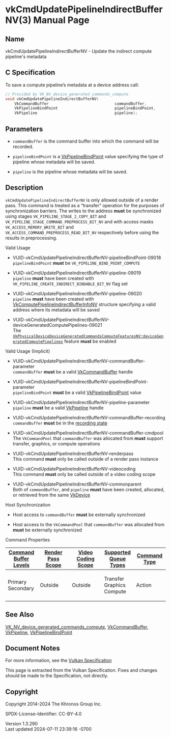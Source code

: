 # vkCmdUpdatePipelineIndirectBufferNV(3) Manual Page

## Name

vkCmdUpdatePipelineIndirectBufferNV - Update the indirect compute
pipeline's metadata



## <a href="#_c_specification" class="anchor"></a>C Specification

To save a compute pipeline’s metadata at a device address call:

``` c
// Provided by VK_NV_device_generated_commands_compute
void vkCmdUpdatePipelineIndirectBufferNV(
    VkCommandBuffer                             commandBuffer,
    VkPipelineBindPoint                         pipelineBindPoint,
    VkPipeline                                  pipeline);
```

## <a href="#_parameters" class="anchor"></a>Parameters

- `commandBuffer` is the command buffer into which the command will be
  recorded.

- `pipelineBindPoint` is a
  [VkPipelineBindPoint](https://registry.khronos.org/vulkan/specs/1.3-extensions/man/html/VkPipelineBindPoint.html) value specifying the
  type of pipeline whose metadata will be saved.

- `pipeline` is the pipeline whose metadata will be saved.

## <a href="#_description" class="anchor"></a>Description

`vkCmdUpdatePipelineIndirectBufferNV` is only allowed outside of a
render pass. This command is treated as a “transfer” operation for the
purposes of synchronization barriers. The writes to the address **must**
be synchronized using stages `VK_PIPELINE_STAGE_2_COPY_BIT` and
`VK_PIPELINE_STAGE_COMMAND_PREPROCESS_BIT_NV` and with access masks
`VK_ACCESS_MEMORY_WRITE_BIT` and
`VK_ACCESS_COMMAND_PREPROCESS_READ_BIT_NV` respectively before using the
results in preprocessing.

Valid Usage

- <a
  href="#VUID-vkCmdUpdatePipelineIndirectBufferNV-pipelineBindPoint-09018"
  id="VUID-vkCmdUpdatePipelineIndirectBufferNV-pipelineBindPoint-09018"></a>
  VUID-vkCmdUpdatePipelineIndirectBufferNV-pipelineBindPoint-09018  
  `pipelineBindPoint` **must** be `VK_PIPELINE_BIND_POINT_COMPUTE`

- <a href="#VUID-vkCmdUpdatePipelineIndirectBufferNV-pipeline-09019"
  id="VUID-vkCmdUpdatePipelineIndirectBufferNV-pipeline-09019"></a>
  VUID-vkCmdUpdatePipelineIndirectBufferNV-pipeline-09019  
  `pipeline` **must** have been created with
  `VK_PIPELINE_CREATE_INDIRECT_BINDABLE_BIT_NV` flag set

- <a href="#VUID-vkCmdUpdatePipelineIndirectBufferNV-pipeline-09020"
  id="VUID-vkCmdUpdatePipelineIndirectBufferNV-pipeline-09020"></a>
  VUID-vkCmdUpdatePipelineIndirectBufferNV-pipeline-09020  
  `pipeline` **must** have been created with
  [VkComputePipelineIndirectBufferInfoNV](https://registry.khronos.org/vulkan/specs/1.3-extensions/man/html/VkComputePipelineIndirectBufferInfoNV.html)
  structure specifying a valid address where its metadata will be saved

- <a
  href="#VUID-vkCmdUpdatePipelineIndirectBufferNV-deviceGeneratedComputePipelines-09021"
  id="VUID-vkCmdUpdatePipelineIndirectBufferNV-deviceGeneratedComputePipelines-09021"></a>
  VUID-vkCmdUpdatePipelineIndirectBufferNV-deviceGeneratedComputePipelines-09021  
  The <a
  href="https://registry.khronos.org/vulkan/specs/1.3-extensions/html/vkspec.html#features-deviceGeneratedComputePipelines"
  target="_blank"
  rel="noopener"><code>VkPhysicalDeviceDeviceGeneratedCommandsComputeFeaturesNV</code>::<code>deviceGeneratedComputePipelines</code></a>
  feature **must** be enabled

Valid Usage (Implicit)

- <a
  href="#VUID-vkCmdUpdatePipelineIndirectBufferNV-commandBuffer-parameter"
  id="VUID-vkCmdUpdatePipelineIndirectBufferNV-commandBuffer-parameter"></a>
  VUID-vkCmdUpdatePipelineIndirectBufferNV-commandBuffer-parameter  
  `commandBuffer` **must** be a valid
  [VkCommandBuffer](https://registry.khronos.org/vulkan/specs/1.3-extensions/man/html/VkCommandBuffer.html) handle

- <a
  href="#VUID-vkCmdUpdatePipelineIndirectBufferNV-pipelineBindPoint-parameter"
  id="VUID-vkCmdUpdatePipelineIndirectBufferNV-pipelineBindPoint-parameter"></a>
  VUID-vkCmdUpdatePipelineIndirectBufferNV-pipelineBindPoint-parameter  
  `pipelineBindPoint` **must** be a valid
  [VkPipelineBindPoint](https://registry.khronos.org/vulkan/specs/1.3-extensions/man/html/VkPipelineBindPoint.html) value

- <a href="#VUID-vkCmdUpdatePipelineIndirectBufferNV-pipeline-parameter"
  id="VUID-vkCmdUpdatePipelineIndirectBufferNV-pipeline-parameter"></a>
  VUID-vkCmdUpdatePipelineIndirectBufferNV-pipeline-parameter  
  `pipeline` **must** be a valid [VkPipeline](https://registry.khronos.org/vulkan/specs/1.3-extensions/man/html/VkPipeline.html) handle

- <a
  href="#VUID-vkCmdUpdatePipelineIndirectBufferNV-commandBuffer-recording"
  id="VUID-vkCmdUpdatePipelineIndirectBufferNV-commandBuffer-recording"></a>
  VUID-vkCmdUpdatePipelineIndirectBufferNV-commandBuffer-recording  
  `commandBuffer` **must** be in the [recording
  state](#commandbuffers-lifecycle)

- <a
  href="#VUID-vkCmdUpdatePipelineIndirectBufferNV-commandBuffer-cmdpool"
  id="VUID-vkCmdUpdatePipelineIndirectBufferNV-commandBuffer-cmdpool"></a>
  VUID-vkCmdUpdatePipelineIndirectBufferNV-commandBuffer-cmdpool  
  The `VkCommandPool` that `commandBuffer` was allocated from **must**
  support transfer, graphics, or compute operations

- <a href="#VUID-vkCmdUpdatePipelineIndirectBufferNV-renderpass"
  id="VUID-vkCmdUpdatePipelineIndirectBufferNV-renderpass"></a>
  VUID-vkCmdUpdatePipelineIndirectBufferNV-renderpass  
  This command **must** only be called outside of a render pass instance

- <a href="#VUID-vkCmdUpdatePipelineIndirectBufferNV-videocoding"
  id="VUID-vkCmdUpdatePipelineIndirectBufferNV-videocoding"></a>
  VUID-vkCmdUpdatePipelineIndirectBufferNV-videocoding  
  This command **must** only be called outside of a video coding scope

- <a href="#VUID-vkCmdUpdatePipelineIndirectBufferNV-commonparent"
  id="VUID-vkCmdUpdatePipelineIndirectBufferNV-commonparent"></a>
  VUID-vkCmdUpdatePipelineIndirectBufferNV-commonparent  
  Both of `commandBuffer`, and `pipeline` **must** have been created,
  allocated, or retrieved from the same [VkDevice](https://registry.khronos.org/vulkan/specs/1.3-extensions/man/html/VkDevice.html)

Host Synchronization

- Host access to `commandBuffer` **must** be externally synchronized

- Host access to the `VkCommandPool` that `commandBuffer` was allocated
  from **must** be externally synchronized

Command Properties

<table class="tableblock frame-all grid-all stretch">
<colgroup>
<col style="width: 20%" />
<col style="width: 20%" />
<col style="width: 20%" />
<col style="width: 20%" />
<col style="width: 20%" />
</colgroup>
<thead>
<tr>
<th class="tableblock halign-left valign-top"><a
href="#VkCommandBufferLevel">Command Buffer Levels</a></th>
<th class="tableblock halign-left valign-top"><a
href="#vkCmdBeginRenderPass">Render Pass Scope</a></th>
<th class="tableblock halign-left valign-top"><a
href="#vkCmdBeginVideoCodingKHR">Video Coding Scope</a></th>
<th class="tableblock halign-left valign-top"><a
href="#VkQueueFlagBits">Supported Queue Types</a></th>
<th class="tableblock halign-left valign-top"><a
href="#fundamentals-queueoperation-command-types">Command Type</a></th>
</tr>
</thead>
<tbody>
<tr>
<td class="tableblock halign-left valign-top"><p>Primary<br />
Secondary</p></td>
<td class="tableblock halign-left valign-top"><p>Outside</p></td>
<td class="tableblock halign-left valign-top"><p>Outside</p></td>
<td class="tableblock halign-left valign-top"><p>Transfer<br />
Graphics<br />
Compute</p></td>
<td class="tableblock halign-left valign-top"><p>Action</p></td>
</tr>
</tbody>
</table>

## <a href="#_see_also" class="anchor"></a>See Also

[VK_NV_device_generated_commands_compute](https://registry.khronos.org/vulkan/specs/1.3-extensions/man/html/VK_NV_device_generated_commands_compute.html),
[VkCommandBuffer](https://registry.khronos.org/vulkan/specs/1.3-extensions/man/html/VkCommandBuffer.html), [VkPipeline](https://registry.khronos.org/vulkan/specs/1.3-extensions/man/html/VkPipeline.html),
[VkPipelineBindPoint](https://registry.khronos.org/vulkan/specs/1.3-extensions/man/html/VkPipelineBindPoint.html)

## <a href="#_document_notes" class="anchor"></a>Document Notes

For more information, see the <a
href="https://registry.khronos.org/vulkan/specs/1.3-extensions/html/vkspec.html#vkCmdUpdatePipelineIndirectBufferNV"
target="_blank" rel="noopener">Vulkan Specification</a>

This page is extracted from the Vulkan Specification. Fixes and changes
should be made to the Specification, not directly.

## <a href="#_copyright" class="anchor"></a>Copyright

Copyright 2014-2024 The Khronos Group Inc.

SPDX-License-Identifier: CC-BY-4.0

Version 1.3.290  
Last updated 2024-07-11 23:39:16 -0700
